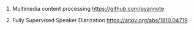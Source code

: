 1. Multimedia content processing
https://github.com/pyannote

2. Fully Supervised Speaker Diarization
https://arxiv.org/abs/1810.04719


